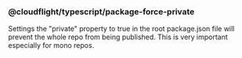 ### @cloudflight/typescript/package-force-private

Settings the "private" property to true in the root package.json file will prevent the whole repo from being published.
This is very important especially for mono repos.
